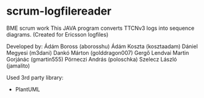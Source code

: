 # scrum-logfilereader
BME scrum work
This JAVA program converts TTCNv3 logs into sequence diagrams. (Created for Ericsson logfiles)

Developed by:
Ádám Boross (aborosshu)
Ádám Koszta (kosztaadam)
Dániel Megyesi (m3dani)
Dankó Márton (golddragon007)
Gergő Lendvai
Martin Gorjánác (gmartin555)
Pörneczi András (poloschka)
Szelecz László (jamalito)

Used 3rd party library:
- PlantUML
